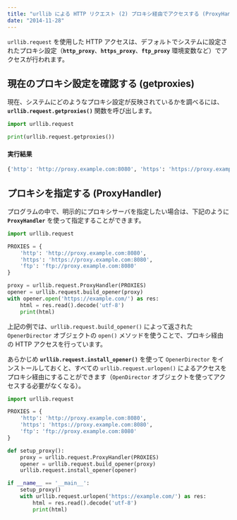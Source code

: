 ```yaml
---
title: "urllib による HTTP リクエスト (2) プロキシ経由でアクセスする (ProxyHandler)"
date: "2014-11-28"
---
```


`urllib.request` を使用した HTTP アクセスは、デフォルトでシステムに設定されたプロキシ設定（**`http_proxy`**、**`https_proxy`**、**`ftp_proxy`** 環境変数など）でアクセスが行われます。

現在のプロキシ設定を確認する (getproxies)
----

現在、システムにどのようなプロキシ設定が反映されているかを調べるには、**`urllib.request.getproxies()`** 関数を呼び出します。

```python
import urllib.request

print(urllib.request.getproxies())
```

#### 実行結果

```python
{'http': 'http://proxy.example.com:8080', 'https': 'https://proxy.example.com:8080', 'ftp': 'ftp://proxy.example.com:8080'}
```


プロキシを指定する (ProxyHandler)
----

プログラムの中で、明示的にプロキシサーバを指定したい場合は、下記のように **`ProxyHandler`** を使って指定することができます。

```python
import urllib.request

PROXIES = {
    'http': 'http://proxy.example.com:8080',
    'https': 'https://proxy.example.com:8080',
    'ftp': 'ftp://proxy.example.com:8080'
}

proxy = urllib.request.ProxyHandler(PROXIES)
opener = urllib.request.build_opener(proxy)
with opener.open('https://example.com/') as res:
    html = res.read().decode('utf-8')
    print(html)
```

上記の例では、`urllib.request.build_opener()` によって返された `OpenerDirector` オブジェクトの `open()` メソッドを使うことで、プロキシ経由の HTTP アクセスを行っています。

あらかじめ **`urllib.request.install_opener()`** を使って `OpenerDirector` をインストールしておくと、すべての `urllib.request.urlopen()` によるアクセスをプロキシ経由にすることができます（`OpenDirector` オブジェクトを使ってアクセスする必要がなくなる）。

```python
import urllib.request

PROXIES = {
    'http': 'http://proxy.example.com:8080',
    'https': 'https://proxy.example.com:8080',
    'ftp': 'ftp://proxy.example.com:8080'
}

def setup_proxy():
    proxy = urllib.request.ProxyHandler(PROXIES)
    opener = urllib.request.build_opener(proxy)
    urllib.request.install_opener(opener)

if __name__ == '__main__':
    setup_proxy()
    with urllib.request.urlopen('https://example.com/') as res:
        html = res.read().decode('utf-8')
        print(html)
```

